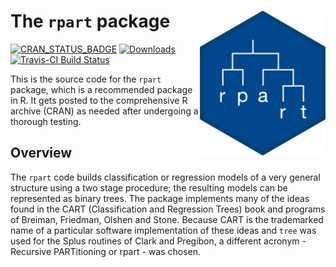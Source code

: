 # The `rpart` package <img src="man/figures/rpart.png" alt="Rpart logo" style="float:right;height:232.25px" align="right" height="232.25">


[![CRAN_STATUS_BADGE](http://www.r-pkg.org/badges/version/rpart)](https://CRAN.R-project.org/package=rpart)
[![Downloads](http://cranlogs.r-pkg.org/badges/rpart)](https://CRAN.R-project.org/package=rpart)
[![Travis-CI Build Status](https://travis-ci.org/bethatkinson/rpart.svg?branch=master)](https://travis-ci.org/bethatkinson/rpart)


This is the source code for the  `rpart` package, which is a recommended package in R.
It gets posted to the comprehensive R archive (CRAN) as needed after undergoing a thorough testing.


## Overview

The `rpart` code builds classification or regression models of a very
general structure using a two stage procedure; the resulting models can be
represented as binary trees. The package implements many of the ideas found
in the CART (Classification and Regression Trees) book and programs of
Breiman, Friedman, Olshen and Stone.  Because CART is the trademarked name
of a particular software implementation of these ideas and `tree` was used
for the Splus routines of Clark and Pregibon, a different acronym -
Recursive PARTitioning or rpart - was chosen.
